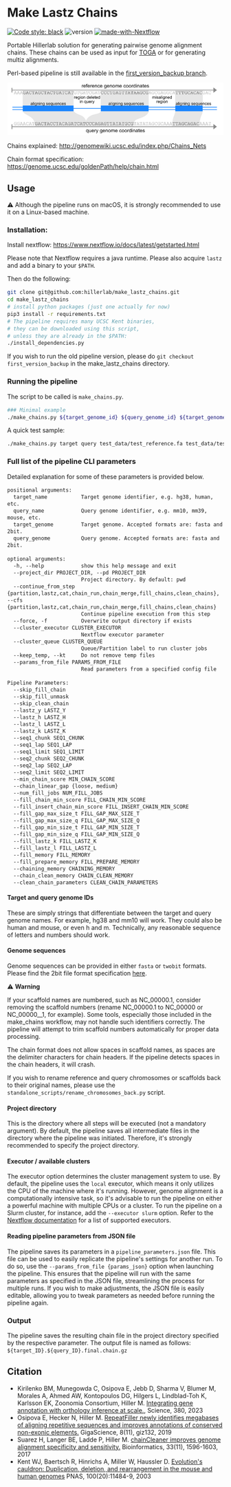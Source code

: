 # Make Lastz Chains

[![Code style: black](https://img.shields.io/badge/code%20style-black-000000.svg)](https://github.com/psf/black)
![version](https://img.shields.io/badge/version-2.0.2-blue)
[![made-with-Nextflow](https://img.shields.io/badge/Made%20with-Nextflow-23aa62.svg)](https://www.nextflow.io/)

Portable Hillerlab solution for generating pairwise genome alignment chains.
These chains can be used as input for [TOGA](https://github.com/hillerlab/TOGA) or for generating multiz alignments.

Perl-based pipeline is still available in the [first_version_backup branch](https://github.com/hillerlab/make_lastz_chains/tree/first_version_backup).

![Abstract Chains](readme_images/abstract_chains.png)

Chains explained:
http://genomewiki.ucsc.edu/index.php/Chains_Nets

Chain format specification:
https://genome.ucsc.edu/goldenPath/help/chain.html

## Usage

⚠️ Although the pipeline runs on macOS, it is strongly recommended to use it on a Linux-based machine.

### Installation:

Install nextflow:
https://www.nextflow.io/docs/latest/getstarted.html

Please note that Nextflow requires a java runtime.
Please also acquire `lastz` and add a binary to your `$PATH`.

Then do the following:

```bash
git clone git@github.com:hillerlab/make_lastz_chains.git
cd make_lastz_chains
# install python packages (just one actually for now)
pip3 install -r requirements.txt
# The pipeline requires many UCSC Kent binaries,
# they can be downloaded using this script,
# unless they are already in the $PATH:
./install_dependencies.py
```

If you wish to run the old pipeline version, please do `git checkout first_version_backup` in
the make_lastz_chains directory.

### Running the pipeline

The script to be called is `make_chains.py`.

```bash
### Minimal example
./make_chains.py ${target_genome_id} ${query_genome_id} ${target_genome_sequence} ${query_genome_sequence} --executor ${cluster_management_system} --project_dir test
 ```

A quick test sample:

```bash
./make_chains.py target query test_data/test_reference.fa test_data/test_query.fa --pd test_out -f
```

### Full list of the pipeline CLI parameters

Detailed explanation for some of these parameters is provided below.

```text
positional arguments:
  target_name           Target genome identifier, e.g. hg38, human, etc.
  query_name            Query genome identifier, e.g. mm10, mm39, mouse, etc.
  target_genome         Target genome. Accepted formats are: fasta and 2bit.
  query_genome          Query genome. Accepted formats are: fasta and 2bit.

optional arguments:
  -h, --help            show this help message and exit
  --project_dir PROJECT_DIR, --pd PROJECT_DIR
                        Project directory. By default: pwd
  --continue_from_step {partition,lastz,cat,chain_run,chain_merge,fill_chains,clean_chains}, --cfs {partition,lastz,cat,chain_run,chain_merge,fill_chains,clean_chains}
                        Continue pipeline execution from this step
  --force, -f           Overwrite output directory if exists
  --cluster_executor CLUSTER_EXECUTOR
                        Nextflow executor parameter
  --cluster_queue CLUSTER_QUEUE
                        Queue/Partition label to run cluster jobs
  --keep_temp, --kt     Do not remove temp files
  --params_from_file PARAMS_FROM_FILE
                        Read parameters from a specified config file

Pipeline Parameters:
  --skip_fill_chain
  --skip_fill_unmask
  --skip_clean_chain
  --lastz_y LASTZ_Y
  --lastz_h LASTZ_H
  --lastz_l LASTZ_L
  --lastz_k LASTZ_K
  --seq1_chunk SEQ1_CHUNK
  --seq1_lap SEQ1_LAP
  --seq1_limit SEQ1_LIMIT
  --seq2_chunk SEQ2_CHUNK
  --seq2_lap SEQ2_LAP
  --seq2_limit SEQ2_LIMIT
  --min_chain_score MIN_CHAIN_SCORE
  --chain_linear_gap {loose, medium}
  --num_fill_jobs NUM_FILL_JOBS
  --fill_chain_min_score FILL_CHAIN_MIN_SCORE
  --fill_insert_chain_min_score FILL_INSERT_CHAIN_MIN_SCORE
  --fill_gap_max_size_t FILL_GAP_MAX_SIZE_T
  --fill_gap_max_size_q FILL_GAP_MAX_SIZE_Q
  --fill_gap_min_size_t FILL_GAP_MIN_SIZE_T
  --fill_gap_min_size_q FILL_GAP_MIN_SIZE_Q
  --fill_lastz_k FILL_LASTZ_K
  --fill_lastz_l FILL_LASTZ_L
  --fill_memory FILL_MEMORY
  --fill_prepare_memory FILL_PREPARE_MEMORY
  --chaining_memory CHAINING_MEMORY
  --chain_clean_memory CHAIN_CLEAN_MEMORY
  --clean_chain_parameters CLEAN_CHAIN_PARAMETERS
```

#### Target and query genome IDs

These are simply strings that differentiate between the target and query genome names.
For example, hg38 and mm10 will work.
They could also be human and mouse, or even h and m.
Technically, any reasonable sequence of letters and numbers should work.

#### Genome sequences

Genome sequences can be provided in either `fasta` or `twobit` formats.
Please find the 2bit file format specification [here](https://genome.ucsc.edu/FAQ/FAQformat.html#format7).

⚠️ **Warning**

If your scaffold names are numbered, such as NC_00000.1, consider removing the scaffold numbers
(rename NC_00000.1 to NC_00000 or NC_00000__1, for example). Some tools, especially those included
in the make_chains workflow, may not handle such identifiers correctly.
The pipeline will attempt to trim scaffold numbers automatically for proper data processing.

The chain format does not allow spaces in scaffold names,
as spaces are the delimiter characters for chain headers.
If the pipeline detects spaces in the chain headers, it will crash.

If you wish to rename reference and query chromosomes or scaffolds back to their original names,
please use the `standalone_scripts/rename_chromosomes_back.py` script.

#### Project directory

This is the directory where all steps will be executed (not a mandatory argument).
By default, the pipeline saves all intermediate files in the directory where the pipeline was initiated.
Therefore, it's strongly recommended to specify the project directory.

#### Executor / available clusters

The executor option determines the cluster management system to use.
By default, the pipeline uses the `local` executor, which means it only utilizes the CPU
of the machine where it's running. However, genome alignment is a computationally intensive task,
so it's advisable to run the pipeline on either a powerful machine with multiple CPUs or a cluster.
To run the pipeline on a Slurm cluster, for instance, add the `--executor slurm` option.
Refer to the [Nextflow documentation](https://www.nextflow.io/docs/latest/executor.html) for a list of supported executors.

#### Reading pipeline parameters from JSON file

The pipeline saves its parameters in a `pipeline_parameters.json` file.
This file can be used to easily replicate the pipeline's settings for another run.
To do so, use the `--params_from_file {params_json}` option when launching the pipeline.
This ensures that the pipeline will run with the same parameters as specified in the JSON file,
streamlining the process for multiple runs.  If you wish to make adjustments, the JSON file
is easily editable, allowing you to tweak parameters as needed before running the pipeline again.

### Output
The pipeline saves the resulting chain file in the project directory specified by the respective parameter.
The output file is named as follows: `${target_ID}.${query_ID}.final.chain.gz`

## Citation

- Kirilenko BM, Munegowda C, Osipova E, Jebb D, Sharma V, Blumer M, Morales A, Ahmed AW, Kontopoulos DG, Hilgers L, Lindblad-Toh K, Karlsson EK, Zoonomia Consortium, Hiller M. [Integrating gene annotation with orthology inference at scale.](https://www.science.org/stoken/author-tokens/ST-1161/full), Science, 380, 2023 
- Osipova E, Hecker N, Hiller M. [RepeatFiller newly identifies megabases of aligning repetitive sequences and improves annotations of conserved non-exonic elements.](https://academic.oup.com/gigascience/article/8/11/giz132/5631861) GigaScience, 8(11), giz132, 2019
- Suarez H, Langer BE, Ladde P, Hiller M. [chainCleaner improves genome alignment specificity and sensitivity.](https://academic.oup.com/bioinformatics/article/33/11/1596/2929344) Bioinformatics, 33(11), 1596-1603, 2017
- Kent WJ, Baertsch R, Hinrichs A, Miller W, Haussler D. [Evolution's cauldron: Duplication, deletion, and rearrangement in the mouse and human genomes](https://www.pnas.org/doi/10.1073/pnas.1932072100) PNAS, 100(20):11484-9, 2003
